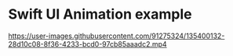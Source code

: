 # Swift UI Animation example

https://user-images.githubusercontent.com/91275324/135400132-28d10c08-8f36-4233-bcd0-97cb85aaadc2.mp4


